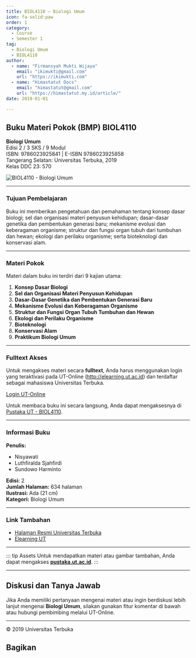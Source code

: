 ```yaml
--- 
title: BIOL4110 – Biologi Umum
icon: fa-solid:paw
order: 1
category:
  - Course
  - Semester 1
tag:
  - Biologi Umum
  - BIOL4110
author:
  - name: "Firmansyah Mukti Wijaya"
    email: "ikimukti@gmail.com"
    url: "https://ikimukti.com"
  - name: "Himastatut Docs"
    email: "himastatut@gmail.com"
    url: "https://himastatut.my.id/article/"
date: 2019-01-01

--- 
```


## Buku Materi Pokok (BMP) BIOL4110

**Biologi Umum**  
Edisi 2 / 3 SKS / 9 Modul  
ISBN: 9786023925841 | E-ISBN 9786023925858  
Tangerang Selatan: Universitas Terbuka, 2019  
Kelas DDC 23: 570  

![BIOL4110 - Biologi Umum](https://pustaka.ut.ac.id/lib/wp-content/uploads/2019/07/BIOL411002.jpg)

--- 

### Tujuan Pembelajaran

Buku ini memberikan pengetahuan dan pemahaman tentang konsep dasar biologi; sel dan organisasi materi penyusun kehidupan; dasar-dasar genetika dan pembentukan generasi baru; mekanisme evolusi dan keberagaman organisme; struktur dan fungsi organ tubuh dari tumbuhan dan hewan; ekologi dan perilaku organisme; serta bioteknologi dan konservasi alam.

--- 

### Materi Pokok

Materi dalam buku ini terdiri dari 9 kajian utama:

1. **Konsep Dasar Biologi**
2. **Sel dan Organisasi Materi Penyusun Kehidupan**
3. **Dasar-Dasar Genetika dan Pembentukan Generasi Baru**
4. **Mekanisme Evolusi dan Keberagaman Organisme**
5. **Struktur dan Fungsi Organ Tubuh Tumbuhan dan Hewan**
6. **Ekologi dan Perilaku Organisme**
7. **Bioteknologi**
8. **Konservasi Alam**
9. **Praktikum Biologi Umum**

--- 

### Fulltext Akses

Untuk mengakses materi secara **fulltext**, Anda harus menggunakan login yang teraktivasi pada UT-Online (http://elearning.ut.ac.id) dan terdaftar sebagai mahasiswa Universitas Terbuka.

[Login UT-Online](http://elearning.ut.ac.id)  

Untuk membaca buku ini secara langsung, Anda dapat mengaksesnya di [Pustaka UT - BIOL4110](https://pustaka.ut.ac.id/lib/biol4110-biologi-umum-edisi-2/).

--- 

### Informasi Buku

**Penulis:**
- Nisyawati
- Luthfiralda Sjahfirdi
- Sundowo Harminto

**Edisi:** 2  
**Jumlah Halaman:** 634 halaman  
**Ilustrasi:** Ada (21 cm)  
**Kategori:** Biologi Umum  

--- 

### Link Tambahan

- [Halaman Resmi Universitas Terbuka](https://www.ut.ac.id)
- [Elearning UT](http://elearning.ut.ac.id)

--- 

::: tip Assets
Untuk mendapatkan materi atau gambar tambahan, Anda dapat mengakses **[pustaka.ut.ac.id](https://pustaka.ut.ac.id)**.
:::

--- 

## Diskusi dan Tanya Jawab

Jika Anda memiliki pertanyaan mengenai materi atau ingin berdiskusi lebih lanjut mengenai **Biologi Umum**, silakan gunakan fitur komentar di bawah atau hubungi pembimbing melalui UT-Online.

--- 

<footer>
  <p>© 2019 Universitas Terbuka</p>
</footer>


## Bagikan
<Share colorful />
<GitContributors />
<GitChangelog />